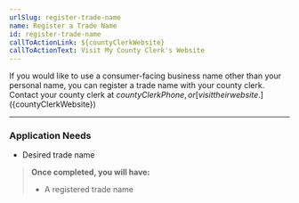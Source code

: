 ```yaml
---
urlSlug: register-trade-name
name: Register a Trade Name
id: register-trade-name
callToActionLink: ${countyClerkWebsite}
callToActionText: Visit My County Clerk's Website
---
```


If you would like to use a consumer-facing business name other than your personal name, you can register a trade name with your county clerk. Contact your county clerk at ${countyClerkPhone}, or [visit their website.](${countyClerkWebsite})

---
### Application Needs

- Desired trade name

>**Once completed, you will have:**
>
>- A registered trade name
